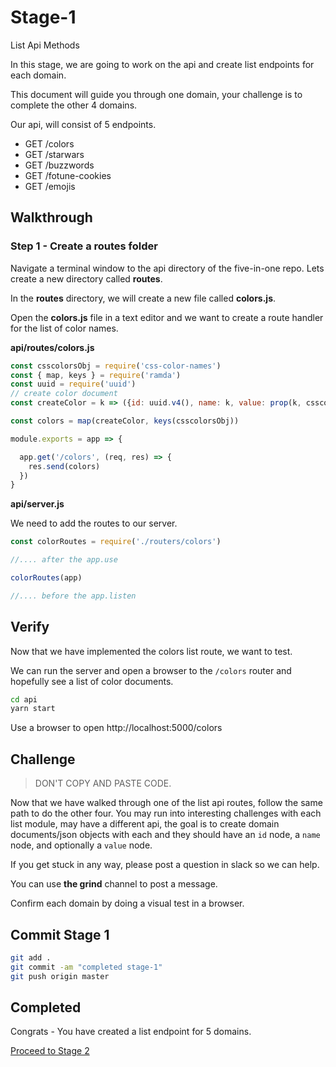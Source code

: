 # Stage-1

List Api Methods

In this stage, we are going to work on the api
and create list endpoints for each domain.

This document will guide you through one domain,
your challenge is to complete the other 4 domains.

Our api, will consist of 5 endpoints.

* GET /colors
* GET /starwars
* GET /buzzwords
* GET /fotune-cookies
* GET /emojis

## Walkthrough

### Step 1 - Create a routes folder

Navigate a terminal window to the api directory of the five-in-one repo. Lets create a new directory called **routes**.

In the **routes** directory, we will create a new file called **colors.js**.

Open the **colors.js** file in a text editor and we want to create a route handler for the list of color names.

**api/routes/colors.js**

``` js
const csscolorsObj = require('css-color-names')
const { map, keys } = require('ramda')
const uuid = require('uuid')
// create color document
const createColor = k => ({id: uuid.v4(), name: k, value: prop(k, csscolorsObj)})

const colors = map(createColor, keys(csscolorsObj))

module.exports = app => {

  app.get('/colors', (req, res) => {
    res.send(colors)
  })
}
```

**api/server.js**

We need to add the routes to our server.

``` js
const colorRoutes = require('./routers/colors')

//.... after the app.use

colorRoutes(app)

//.... before the app.listen

```

## Verify

Now that we have implemented the colors list route, we want to test.

We can run the server and open a browser to the `/colors` router and hopefully see a list of color documents.

``` bash
cd api
yarn start
```

Use a browser to open http://localhost:5000/colors

## Challenge

> DON'T COPY AND PASTE CODE.

Now that we have walked through one of the list api routes, follow the same path to do the other four. You may run into interesting challenges with each list module, may have a different api, the goal is to create domain documents/json objects
with each and they should have an `id` node, a `name` node, and optionally a `value` node.

If you get stuck in any way, please post a question in slack so we can help.

You can use **the grind** channel to post a message.

Confirm each domain by doing a visual test in a browser.

## Commit Stage 1

``` bash
git add .
git commit -am "completed stage-1"
git push origin master
```

## Completed

Congrats - You have created a list endpoint for 5 domains.

[Proceed to Stage 2](stage-2.md)
